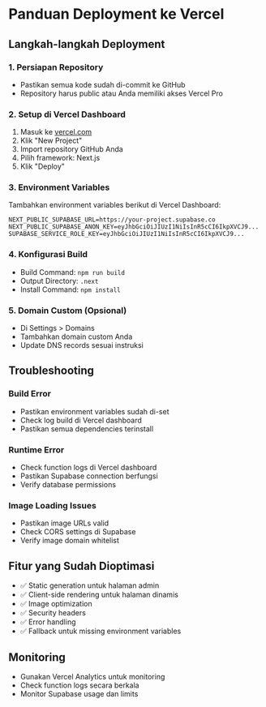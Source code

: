 # Panduan Deployment ke Vercel

## Langkah-langkah Deployment

### 1. Persiapan Repository
- Pastikan semua kode sudah di-commit ke GitHub
- Repository harus public atau Anda memiliki akses Vercel Pro

### 2. Setup di Vercel Dashboard
1. Masuk ke [vercel.com](https://vercel.com)
2. Klik "New Project"
3. Import repository GitHub Anda
4. Pilih framework: Next.js
5. Klik "Deploy"

### 3. Environment Variables
Tambahkan environment variables berikut di Vercel Dashboard:

```
NEXT_PUBLIC_SUPABASE_URL=https://your-project.supabase.co
NEXT_PUBLIC_SUPABASE_ANON_KEY=eyJhbGciOiJIUzI1NiIsInR5cCI6IkpXVCJ9...
SUPABASE_SERVICE_ROLE_KEY=eyJhbGciOiJIUzI1NiIsInR5cCI6IkpXVCJ9...
```

### 4. Konfigurasi Build
- Build Command: `npm run build`
- Output Directory: `.next`
- Install Command: `npm install`

### 5. Domain Custom (Opsional)
- Di Settings > Domains
- Tambahkan domain custom Anda
- Update DNS records sesuai instruksi

## Troubleshooting

### Build Error
- Pastikan environment variables sudah di-set
- Check log build di Vercel dashboard
- Pastikan semua dependencies terinstall

### Runtime Error
- Check function logs di Vercel dashboard
- Pastikan Supabase connection berfungsi
- Verify database permissions

### Image Loading Issues
- Pastikan image URLs valid
- Check CORS settings di Supabase
- Verify image domain whitelist

## Fitur yang Sudah Dioptimasi
- ✅ Static generation untuk halaman admin
- ✅ Client-side rendering untuk halaman dinamis
- ✅ Image optimization
- ✅ Security headers
- ✅ Error handling
- ✅ Fallback untuk missing environment variables

## Monitoring
- Gunakan Vercel Analytics untuk monitoring
- Check function logs secara berkala
- Monitor Supabase usage dan limits
